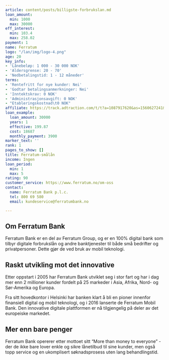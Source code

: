 ```yaml
---
article: content/posts/billigste-forbrukslan.md
loan_amount:
  min: 1000
  max: 30000
eff_interest:
  min: 103.4
  max: 258.02
payment: 1
name: Ferratum
logo: "/lan/img/logo-4.png"
age: 20
key_info:
- 'Lånebeløp: 1 000 - 30 000 NOK'
- 'Aldersgrense: 20 - 70'
- 'Nedbetalingstid: 1 - 12 måneder'
terms:
- 'Rentefritt for nye kunder: Nei'
- 'Godtar betalingsanmerkninger: Nei'
- 'Inntektskrav: 0 NOK'
- 'Administrasjonsavgift: 0 NOK'
- "Etableringskostnad\t0 NOK"
affiliate: https://track.adtraction.com/t/t?a=1087917620&as=1560627241&t=2&tk=1
loan_example:
  loan_amount: 30000
  years: 1
  effective: 199.87
  cost: 18687
  monthly_payment: 3900
marker_text: ''
rank: 1
pages_to_show: []
title: Ferratum-smålån
income: Ingen
loan_period:
  min: 1
  max: 5
rating: 90
customer_service: https://www.ferratum.no/om-oss
contact:
  name: Ferratum Bank p.l.c.
  tel: 800 69 580
  email: kundeservice@ferratumbank.no

---
```

## Om Ferratum Bank

Ferratum Bank er en del av Ferratum Group, og er en 100% digital bank som tilbyr digitale forbrukslån og andre banktjenester til både små bedrifter og privatpersoner. Dette gjør de ved bruk av mobil teknologi.

## Raskt utvikling mot det innovative

Etter oppstart i 2005 har Ferratum Bank utviklet seg i stor fart og har i dag mer enn 2 millioner kunder fordelt på 25 markeder i Asia, Afrika, Nord- og Sør-Amerika og Europa.

Fra sitt hovedkontor i Helsinki har banken klart å bli en pioner innenfor finansiell digital og mobil teknologi, og i 2016 lanserte de Ferratum Mobil Bank. Den innovative digitale plattformen er nå tilgjengelig på deler av det europeiske markedet.

## Mer enn bare penger

Ferratum Bank opererer etter mottoet sitt “More than money to everyone” - der de ikke bare lover enkle og sikre lånetilbud til sine kunder, men også topp service og en ukomplisert søknadsprosess uten lang behandlingstid.